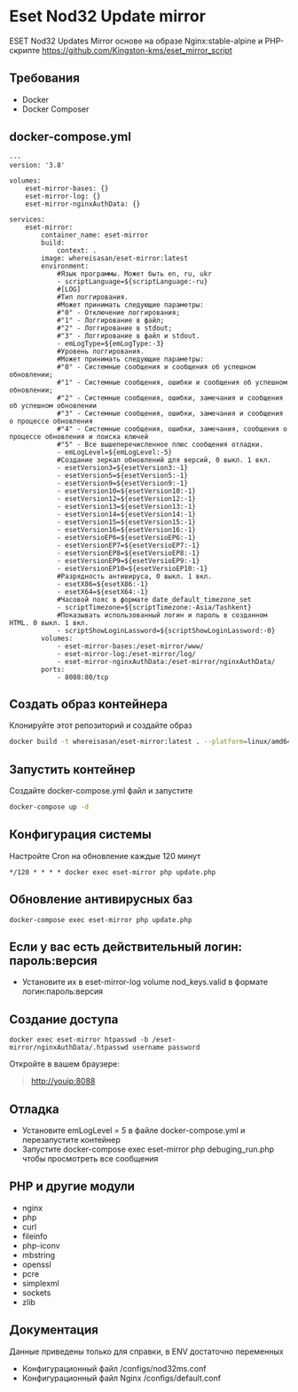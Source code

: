# Eset Nod32 Update mirror

ESET Nod32 Updates Mirror основе на образе Nginx:stable-alpine и PHP-скрипте <https://github.com/Kingston-kms/eset_mirror_script>

## Требования

- Docker
- Docker Composer

## docker-compose.yml

```YML
---
version: '3.8'

volumes:
    eset-mirror-bases: {}
    eset-mirror-log: {}
    eset-mirror-nginxAuthData: {}

services:
    eset-mirror:
        container_name: eset-mirror
        build:
            context: .
        image: whereisasan/eset-mirror:latest
        environment:
            #Язык программы. Может быть en, ru, ukr
            - scriptLanguage=${scriptLanguage:-ru}
            #[LOG]
            #Тип логгирования.
            #Может принимать следующие параметры:
            #"0" - Отключение логгирования;
            #"1" - Логгирование в файл;
            #"2" - Логгирование в stdout;
            #"3" - Логгирование в файл и stdout.
            - emLogType=${emLogType:-3}
            #Уровень логгирования.
            #Может принимать следующие параметры:
            #"0" - Системные сообщения и сообщения об успешном обновлении;
            #"1" - Системные сообщения, ошибки и сообщения об успешном обновлении;
            #"2" - Системные сообщения, ошибки, замечания и сообщения об успешном обновлении
            #"3" - Системные сообщения, ошибки, замечания и сообщения о процессе обновления
            #"4" - Системные сообщения, ошибки, замечания, сообщения о процессе обновления и поиска ключей
            #"5" - Все вышеперечисленное плюс сообщения отладки.
            - emLogLevel=${emLogLevel:-5}
            #Создание зеркал обновлений для версий, 0 выкл. 1 вкл.
            - esetVersion3=${esetVersion3:-1}
            - esetVersion5=${esetVersion5:-1}
            - esetVersion9=${esetVersion9:-1}
            - esetVersion10=${esetVersion10:-1}
            - esetVersion12=${esetVersion12:-1}
            - esetVersion13=${esetVersion13:-1}
            - esetVersion14=${esetVersion14:-1}
            - esetVersion15=${esetVersion15:-1}
            - esetVersion16=${esetVersion16:-1}
            - esetVersioEP6=${esetVersioEP6:-1}
            - esetVersionEP7=${esetVersioEP7:-1}
            - esetVersionEP8=${esetVersioEP8:-1}
            - esetVersionEP9=${esetVersioEP9:-1}
            - esetVersionEP10=${esetVersioEP10:-1}
            #Разрядность антивируса, 0 выкл. 1 вкл.
            - esetX86=${esetX86:-1}
            - esetX64=${esetX64:-1}
            #Часовой пояс в формате date_default_timezone_set
            - scriptTimezone=${scriptTimezone:-Asia/Tashkent}
            #Показывать использованный логин и пароль в созданном HTML. 0 выкл. 1 вкл.
            - scriptShowLoginLassword=${scriptShowLoginLassword:-0}
        volumes:
            - eset-mirror-bases:/eset-mirror/www/
            - eset-mirror-log:/eset-mirror/log/
            - eset-mirror-nginxAuthData:/eset-mirror/nginxAuthData/
        ports:
            - 8088:80/tcp
```

## Создать образ контейнера

Клонируйте этот репозиторий и создайте образ

```bash
docker build -t whereisasan/eset-mirror:latest . --platform=linux/amd64
```

## Запустить контейнер

Создайте docker-compose.yml файл и запустите

```bash
docker-compose up -d
```

## Конфигурация системы

Настройте Cron на обновление каждые 120 минут

```text
*/120 * * * * docker exec eset-mirror php update.php
```

## Обновление антивирусных баз

```text
docker-compose exec eset-mirror php update.php
```

## Если у вас есть действительный логин: пароль:версия

- Установите их в eset-mirror-log volume nod_keys.valid в формате логин:пароль:версия

## Создание доступа

```text
docker exec eset-mirror htpasswd -b /eset-mirror/nginxAuthData/.htpasswd username password
```

Откройте в вашем браузере:
><http://youip:8088>

## Отладка

- Установите emLogLevel = 5 в файле docker-compose.yml и перезапустите контейнер
- Запустите docker-compose exec eset-mirror php debuging_run.php чтобы просмотреть все сообщения

## PHP и другие модули

- nginx
- php
- curl
- fileinfo
- php-iconv
- mbstring
- openssl
- pcre
- simplexml
- sockets
- zlib

## Документация

Данные приведены только для справки, в ENV достаточно переменных

- Конфигурационный файл /configs/nod32ms.conf
- Конфигурационный файл Nginx /configs/default.conf
